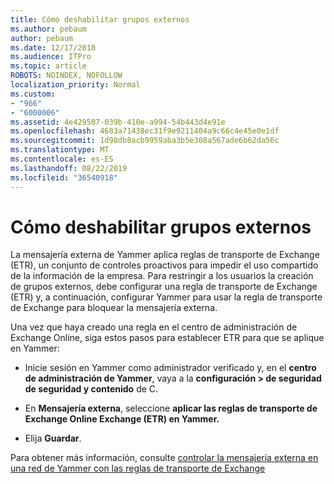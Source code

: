 ```yaml
---
title: Cómo deshabilitar grupos externos
ms.author: pebaum
author: pebaum
ms.date: 12/17/2018
ms.audience: ITPro
ms.topic: article
ROBOTS: NOINDEX, NOFOLLOW
localization_priority: Normal
ms.custom:
- "966"
- "6000006"
ms.assetid: 4e429507-039b-410e-a994-54b443d4e91e
ms.openlocfilehash: 4683a71438ec31f9e9211404a9c66c4e45e0e1df
ms.sourcegitcommit: 1d98db8acb9959aba3b5e308a567ade6b62da56c
ms.translationtype: MT
ms.contentlocale: es-ES
ms.lasthandoff: 08/22/2019
ms.locfileid: "36540918"
---
```

# <a name="how-to-disable-external-groups"></a>Cómo deshabilitar grupos externos

La mensajería externa de Yammer aplica reglas de transporte de Exchange (ETR), un conjunto de controles proactivos para impedir el uso compartido de la información de la empresa. Para restringir a los usuarios la creación de grupos externos, debe configurar una regla de transporte de Exchange (ETR) y, a continuación, configurar Yammer para usar la regla de transporte de Exchange para bloquear la mensajería externa.
  
Una vez que haya creado una regla en el centro de administración de Exchange Online, siga estos pasos para establecer ETR para que se aplique en Yammer:
  
- Inicie sesión en Yammer como administrador verificado y, en el **centro de administración de Yammer**, vaya a la **configuración \> de seguridad de seguridad y contenido** de C.

- En **Mensajería externa**, seleccione **aplicar las reglas de transporte de Exchange Online Exchange (ETR) en Yammer.**

- Elija **Guardar**.

Para obtener más información, consulte [controlar la mensajería externa en una red de Yammer con las reglas de transporte de Exchange](https://support.office.com/article/Control-external-messaging-in-a-Yammer-network-with-Exchange-Transport-Rules-f8fd6403-c8f3-4307-9230-65304d6000d9)
  